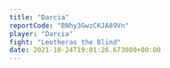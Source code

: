 ```yaml
---
title: "Darcia"
reportCode: "BNhy3GwzCKJA89Vn"
player: "Darcia"
fight: "Leotheras the Blind"
date: 2021-10-24T19:01:26.673000+00:00
---
```

